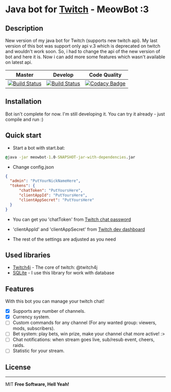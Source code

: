 # Java bot for [Twitch](https://twitch.tv) - MeowBot :3
## Description
  New version of my java bot for Twitch (supports new twitch api). 
  My last version of this bot was support only api v.3 which is deprecated on twitch and wouldn't work soon.
  So, i had to change the api of the new version of bot and here it is.
  Now i can add more some features which wasn't available on latest api.
  
|Master|Develop|Code Quality
|---|---|---|
| [![Build Status](https://travis-ci.org/Riverxik/MeowBot3.svg?branch=master)](https://travis-ci.org/Riverxik/MeowBot3)  | [![Build Status](https://travis-ci.org/Riverxik/MeowBot3.svg?branch=develop)](https://travis-ci.org/Riverxik/MeowBot3) | [![Codacy Badge](https://api.codacy.com/project/badge/Grade/72ab0cb044c64bf6abc709f6f945f9fd)](https://www.codacy.com/app/Riverxik/MeowBot3?utm_source=github.com&amp;utm_medium=referral&amp;utm_content=Riverxik/MeowBot3&amp;utm_campaign=Badge_Grade) |

## Installation
  Bot isn't complete for now. I'm still developing it.
  You can try it already - just compile and run :)

## Quick start
  - Start a bot with start.bat:

  ```cmd
  @java -jar meowbot-1.0-SNAPSHOT-jar-with-dependencies.jar
  ```
  
  - Change config.json

  ```json
  { 
    "admin": "PutYourNickNameHere",
    "tokens": {
        "chatToken": "PutYoursHere",
        "clientAppId": "PutYoursHere",
        "clientAppSecret": "PutYoursHere"
    }
  }
  ```
  
  - You can get you 'chatToken' from [Twitch chat password](https://twitchapps.com/tmi/)

  - 'clientAppId' and 'clientAppSecret' from [Twitch dev dashboard](https://dev.twitch.tv/)

  - The rest of the settings are adjusted as you need
 
## Used libraries
- [Twitch4j](https://github.com/twitch4j/twitch4j) - The core of twitch: @twitch4j
- [SQLite](https://www.sqlite.org/index.html) - I use this library for work with database

## Features
  With this bot you can manage your twitch chat!
- [x] Supports any number of channels.
- [x] Currency system.
- [ ] Custom commands for any channel (For any wanted group: viewers, mods, subscribers).
- [ ] Bet system: play bets, win prize, make your channel chat more active! :>
- [ ] Chat notifications: when stream goes live, sub/resub event, cheers, raids.
- [ ] Statistic for your stream.
## License
----
MIT
**Free Software, Hell Yeah!**
